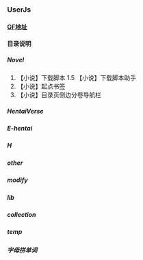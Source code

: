 ### UserJs

#### [GF地址](https://greasyfork.org/zh-CN/users/4000)

#### 目录说明

##### Novel

1. 【小说】下载脚本
1.5 【小说】下载脚本助手
2. 【小说】起点书签
3. 【小说】目录页侧边分卷导航栏

##### HentaiVerse

##### E-hentai

##### H

##### other

##### modify

##### lib

##### collection

##### temp

##### 字母拼单词
